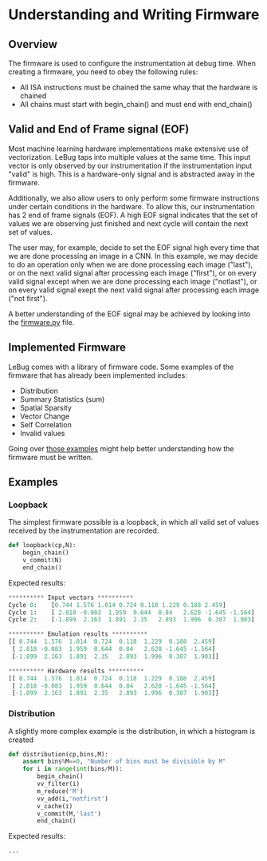 # Understanding and Writing Firmware

## Overview

The firmware is used to configure the instrumentation at debug time. When creating a firmware, you need to obey the following rules:

- All ISA instructions must be chained the same whay that the hardware is chained
- All chains must start with begin_chain() and must end with end_chain()

## Valid and End of Frame signal (EOF)

Most machine learning hardware implementations make extensive use of vectorization. LeBug taps into multiple values at the same time. This input vector is only observed by our instrumentation if the instrumentation input "valid" is high. This is a hardware-only signal and is abstracted away in the firmware.

Additionally, we also allow users to only perform some firmware instructions under certain conditions in the hardware. To allow this, our instrumentation has 2 end of frame signals (EOF). A high EOF signal indicates that the set of values we are observing just finished and next cycle will contain the next set of values. 

The user may, for example, decide to set the EOF signal high every time that we are done processing an image in a CNN. In this example, we may decide to do an operation only when we are done processing each image ("last"), or on the next valid signal after processing each image ("first"), or on every valid signal except when we are done processing each image ("notlast"), or on every valid signal exept the next valid signal after processing each image ("not first").

A better understanding of the EOF signal may be achieved by looking into the [firmware.py](https://github.com/danielholanda/LeBug/blob/master/src/firmware/firmware.py) file.

## Implemented Firmware

LeBug comes with a library of firmware code. Some examples of the firmware that has already been implemented includes:

- Distribution
- Summary Statistics (sum)
- Spatial Sparsity
- Vector Change
- Self Correlation
- Invalid values

Going over [those examples](https://github.com/danielholanda/LeBug/blob/master/src/firmware/firmware.py) might help better understanding how the firmware must be written.

## Examples

### Loopback

The simplest firmware possible is a loopback, in which all valid set of values received by the instrumentation are recorded.

```    python
def loopback(cp,N):   
    begin_chain()
    v_commit(N)
    end_chain()
```

Expected results:

```    python
********** Input vectors **********
Cycle 0:	[0.744 1.576 1.014 0.724 0.118 1.229 0.188 2.459]
Cycle 1:	[ 2.818 -0.083  1.959  0.644  0.84   2.628 -1.645 -1.564]
Cycle 2:	[-1.899  2.163  1.891  2.35   2.893  1.996  0.307  1.903]

********** Emulation results **********
[[ 0.744  1.576  1.014  0.724  0.118  1.229  0.188  2.459]
 [ 2.818 -0.083  1.959  0.644  0.84   2.628 -1.645 -1.564]
 [-1.899  2.163  1.891  2.35   2.893  1.996  0.307  1.903]]

********** Hardware results **********
[[ 0.744  1.576  1.014  0.724  0.118  1.229  0.188  2.459]
 [ 2.818 -0.083  1.959  0.644  0.84   2.628 -1.645 -1.564]
 [-1.899  2.163  1.891  2.35   2.893  1.996  0.307  1.903]]
```

### Distribution

A slightly more complex example is the distribution, in which a histogram is created 

```    python
def distribution(cp,bins,M):
    assert bins%M==0, "Number of bins must be divisible by M"
    for i in range(int(bins/M)):       
        begin_chain()
        vv_filter(i)
        m_reduce('M')
        vv_add(i,'notfirst')
        v_cache(i)
        v_commit(M,'last')
        end_chain()
```

Expected results:

```    python
...
```

### 

